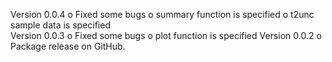 Version 0.0.4
   o Fixed some bugs
   o summary function is specified
   o t2unc sample data is specified   
Version 0.0.3
   o Fixed some bugs
   o plot function is specified
Version 0.0.2 
   o Package release on GitHub.
